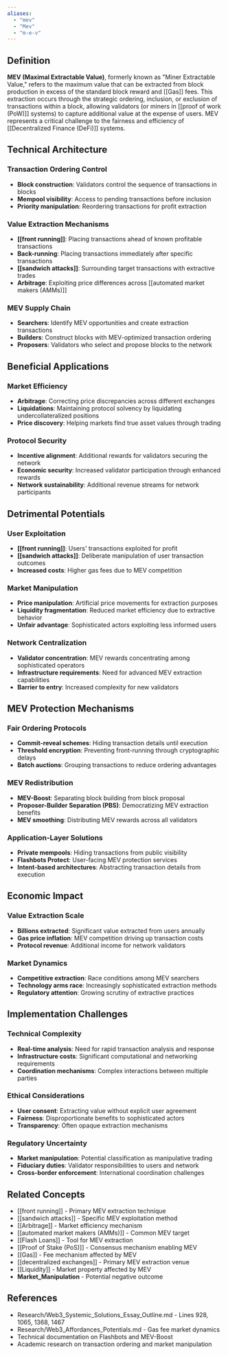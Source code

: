 ```yaml
---
aliases:
  - "mev"
  - "Mev"
  - "m-e-v"
---
```



## Definition

**MEV (Maximal Extractable Value)**, formerly known as "Miner Extractable Value," refers to the maximum value that can be extracted from block production in excess of the standard block reward and [[Gas]] fees. This extraction occurs through the strategic ordering, inclusion, or exclusion of transactions within a block, allowing validators (or miners in [[proof of work (PoW)]] systems) to capture additional value at the expense of users. MEV represents a critical challenge to the fairness and efficiency of [[Decentralized Finance (DeFi)]] systems.

## Technical Architecture

### Transaction Ordering Control
- **Block construction**: Validators control the sequence of transactions in blocks
- **Mempool visibility**: Access to pending transactions before inclusion
- **Priority manipulation**: Reordering transactions for profit extraction

### Value Extraction Mechanisms
- **[[front running]]**: Placing transactions ahead of known profitable transactions
- **Back-running**: Placing transactions immediately after specific transactions
- **[[sandwich attacks]]**: Surrounding target transactions with extractive trades
- **Arbitrage**: Exploiting price differences across [[automated market makers (AMMs)]]

### MEV Supply Chain
- **Searchers**: Identify MEV opportunities and create extraction transactions
- **Builders**: Construct blocks with MEV-optimized transaction ordering
- **Proposers**: Validators who select and propose blocks to the network

## Beneficial Applications

### Market Efficiency
- **Arbitrage**: Correcting price discrepancies across different exchanges
- **Liquidations**: Maintaining protocol solvency by liquidating undercollateralized positions
- **Price discovery**: Helping markets find true asset values through trading

### Protocol Security
- **Incentive alignment**: Additional rewards for validators securing the network
- **Economic security**: Increased validator participation through enhanced rewards
- **Network sustainability**: Additional revenue streams for network participants

## Detrimental Potentials

### User Exploitation
- **[[front running]]**: Users' transactions exploited for profit
- **[[sandwich attacks]]**: Deliberate manipulation of user transaction outcomes
- **Increased costs**: Higher gas fees due to MEV competition

### Market Manipulation
- **Price manipulation**: Artificial price movements for extraction purposes
- **Liquidity fragmentation**: Reduced market efficiency due to extractive behavior
- **Unfair advantage**: Sophisticated actors exploiting less informed users

### Network Centralization
- **Validator concentration**: MEV rewards concentrating among sophisticated operators
- **Infrastructure requirements**: Need for advanced MEV extraction capabilities
- **Barrier to entry**: Increased complexity for new validators

## MEV Protection Mechanisms

### Fair Ordering Protocols
- **Commit-reveal schemes**: Hiding transaction details until execution
- **Threshold encryption**: Preventing front-running through cryptographic delays
- **Batch auctions**: Grouping transactions to reduce ordering advantages

### MEV Redistribution
- **MEV-Boost**: Separating block building from block proposal
- **Proposer-Builder Separation (PBS)**: Democratizing MEV extraction benefits
- **MEV smoothing**: Distributing MEV rewards across all validators

### Application-Layer Solutions
- **Private mempools**: Hiding transactions from public visibility
- **Flashbots Protect**: User-facing MEV protection services
- **Intent-based architectures**: Abstracting transaction details from execution

## Economic Impact

### Value Extraction Scale
- **Billions extracted**: Significant value extracted from users annually
- **Gas price inflation**: MEV competition driving up transaction costs
- **Protocol revenue**: Additional income for network validators

### Market Dynamics
- **Competitive extraction**: Race conditions among MEV searchers
- **Technology arms race**: Increasingly sophisticated extraction methods
- **Regulatory attention**: Growing scrutiny of extractive practices

## Implementation Challenges

### Technical Complexity
- **Real-time analysis**: Need for rapid transaction analysis and response
- **Infrastructure costs**: Significant computational and networking requirements
- **Coordination mechanisms**: Complex interactions between multiple parties

### Ethical Considerations
- **User consent**: Extracting value without explicit user agreement
- **Fairness**: Disproportionate benefits to sophisticated actors
- **Transparency**: Often opaque extraction mechanisms

### Regulatory Uncertainty
- **Market manipulation**: Potential classification as manipulative trading
- **Fiduciary duties**: Validator responsibilities to users and network
- **Cross-border enforcement**: International coordination challenges

## Related Concepts

- [[front running]] - Primary MEV extraction technique
- [[sandwich attacks]] - Specific MEV exploitation method
- [[Arbitrage]] - Market efficiency mechanism
- [[automated market makers (AMMs)]] - Common MEV target
- [[Flash Loans]] - Tool for MEV extraction
- [[Proof of Stake (PoS)]] - Consensus mechanism enabling MEV
- [[Gas]] - Fee mechanism affected by MEV
- [[decentralized exchanges]] - Primary MEV extraction venue
- [[Liquidity]] - Market property affected by MEV
- **Market_Manipulation** - Potential negative outcome

## References

- Research/Web3_Systemic_Solutions_Essay_Outline.md - Lines 928, 1065, 1368, 1467
- Research/Web3_Affordances_Potentials.md - Gas fee market dynamics
- Technical documentation on Flashbots and MEV-Boost
- Academic research on transaction ordering and market manipulation
